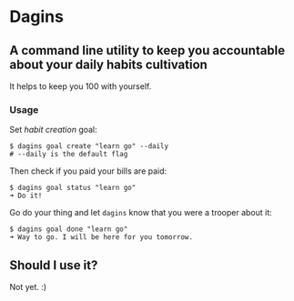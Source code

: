 # Dagins

## A command line utility to keep you accountable about your daily habits cultivation

It helps to keep you 100 with yourself.

### Usage

Set _habit creation_ goal:

    $ dagins goal create "learn go" --daily
    # --daily is the default flag

Then check if you paid your bills are paid:

    $ dagins goal status "learn go"
    ➜ Do it!

Go do your thing and let `dagins` know that you were a trooper about it:

    $ dagins goal done "learn go"
    ➜ Way to go. I will be here for you tomorrow.


## Should I use it?

Not yet. :)
